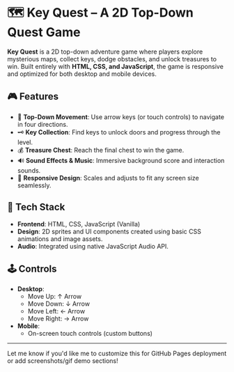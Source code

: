 # 🗺️ Key Quest – A 2D Top-Down Quest Game

**Key Quest** is a 2D top-down adventure game where players explore mysterious maps, collect keys, dodge obstacles, and unlock treasures to win. Built entirely with **HTML, CSS, and JavaScript**, the game is responsive and optimized for both desktop and mobile devices.

## 🎮 Features

- 🔄 **Top-Down Movement**: Use arrow keys (or touch controls) to navigate in four directions.
- 🗝️ **Key Collection**: Find keys to unlock doors and progress through the level.
- 💰 **Treasure Chest**: Reach the final chest to win the game.
- 🔊 **Sound Effects & Music**: Immersive background score and interaction sounds.
- 📱 **Responsive Design**: Scales and adjusts to fit any screen size seamlessly.

## 🧱 Tech Stack

- **Frontend**: HTML, CSS, JavaScript (Vanilla)
- **Design**: 2D sprites and UI components created using basic CSS animations and image assets.
- **Audio**: Integrated using native JavaScript Audio API.

## 🕹️ Controls

- **Desktop**:
  - Move Up: ↑ Arrow
  - Move Down: ↓ Arrow
  - Move Left: ← Arrow
  - Move Right: → Arrow
- **Mobile**:
  - On-screen touch controls (custom buttons)


---

Let me know if you'd like me to customize this for GitHub Pages deployment or add screenshots/gif demo sections!

